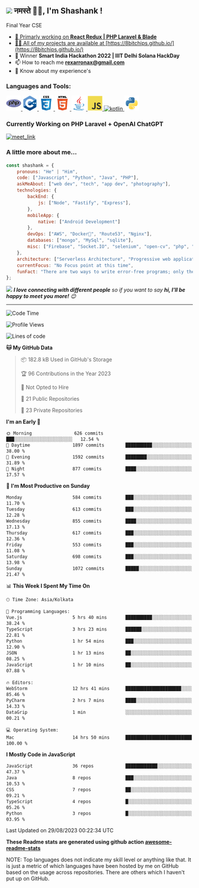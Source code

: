 <h2><img src="https://emojis.slackmojis.com/emojis/images/1531849430/4246/blob-sunglasses.gif?1531849430" width="30"/> नमस्ते 🙏🏻, I'm Shashank ! </h2>
<p>Final Year CSE  <a href="https://www.oneorigin.us/">
</p>



- 🌱 Primarly working on  **React Redux | PHP Laravel & Blade** 
- 👨‍💻 All of my projects are available at [https://8bitchips.github.io/](https://8bitchips.github.io/)
- 💬 Winner **Smart India Hackathon 2022 |  IIIT Delhi Solana HackDay**
- 📫 How to reach me **rexarronax@gmail.com**
- 📄 Know about my experience's 


<h3 align="left">Languages and Tools:</h3>
<p align="left">  <a href="https://drive.google.com/drive/folders/1Pl6zNfS9c8LyxPI_zd4JbKPIa0noZutA" target="_blank"> <img src="https://raw.githubusercontent.com/devicons/devicon/master/icons/php/php-original.svg" alt="c" width="40" height="40"/> </a> <a href="https://www.w3schools.com/php/" target="_blank"> <img src="https://raw.githubusercontent.com/devicons/devicon/master/icons/cplusplus/cplusplus-original.svg" alt="cplusplus" width="40" height="40"/> </a> <a href="https://www.w3schools.com/css/" target="_blank"> <img src="https://raw.githubusercontent.com/devicons/devicon/master/icons/css3/css3-original-wordmark.svg" alt="css3" width="40" height="40"/> </a> <a href="https://www.w3.org/html/" target="_blank"> <img src="https://raw.githubusercontent.com/devicons/devicon/master/icons/html5/html5-original-wordmark.svg" alt="html5" width="40" height="40"/> </a> <a href="https://www.java.com" target="_blank"> <img src="https://raw.githubusercontent.com/devicons/devicon/master/icons/java/java-original.svg" alt="java" width="40" height="40"/> </a> <a href="https://developer.mozilla.org/en-US/docs/Web/JavaScript" target="_blank"> <img src="https://raw.githubusercontent.com/devicons/devicon/master/icons/javascript/javascript-original.svg" alt="javascript" width="40" height="40"/> </a> <a href="https://kotlinlang.org" target="_blank"> <img src="https://www.vectorlogo.zone/logos/kotlinlang/kotlinlang-icon.svg" alt="kotlin" width="40" height="40"/> </a> <a href="https://www.python.org" target="_blank"> <img src="https://raw.githubusercontent.com/devicons/devicon/master/icons/python/python-original.svg" alt="python" width="40" height="40"/> </a> </p>





### Currently Working on PHP Laravel + OpenAI ChatGPT 
<a href="https://teamcode.tech/" target="_blank"><img width="498" alt="meet_link" src="https://user-images.githubusercontent.com/15426564/144297439-f530f383-e73e-41e0-9914-a9b7d3f432e5.png"></a>


###  A little more about me...  

```javascript
const shashank = {
    pronouns: "He" | "Him",
    code: ["Javascript", "Python", "Java", "PHP"],
    askMeAbout: ["web dev", "tech", "app dev", "photography"],
    technologies: {
        backEnd: {
            js: ["Node", "Fastify", "Express"],
        },
        mobileApp: {
            native: ["Android Development"]
        },
        devOps: ["AWS", "Docker🐳", "Route53", "Nginx"],
        databases: ["mongo", "MySql", "sqlite"],
        misc: ["Firebase", "Socket.IO", "selenium", "open-cv", "php", "SuiteApp"]
    },
    architecture: ["Serverless Architecture", "Progressive web applications", "Single page applications"],
    currentFocus: "No Focus point at this time",
    funFact: "There are two ways to write error-free programs; only the third one works"
};
```

<img src="https://media.giphy.com/media/LnQjpWaON8nhr21vNW/giphy.gif" width="60"> <em><b>I love connecting with different people</b> so if you want to say <b>hi, I'll be happy to meet you more!</b> 😊</em>

---
<!--START_SECTION:waka-->
![Code Time](http://img.shields.io/badge/Code%20Time-2%2C237%20hrs%2017%20mins-blue)

![Profile Views](http://img.shields.io/badge/Profile%20Views-1701-blue)

![Lines of code](https://img.shields.io/badge/From%20Hello%20World%20I%27ve%20Written-4.8%20million%20lines%20of%20code-blue)

**🐱 My GitHub Data** 

> 📦 182.8 kB Used in GitHub's Storage 
 > 
> 🏆 96 Contributions in the Year 2023
 > 
> 🚫 Not Opted to Hire
 > 
> 📜 21 Public Repositories 
 > 
> 🔑 23 Private Repositories 
 > 
**I'm an Early 🐤** 

```text
🌞 Morning                626 commits         ███░░░░░░░░░░░░░░░░░░░░░░   12.54 % 
🌆 Daytime                1897 commits        ██████████░░░░░░░░░░░░░░░   38.00 % 
🌃 Evening                1592 commits        ████████░░░░░░░░░░░░░░░░░   31.89 % 
🌙 Night                  877 commits         ████░░░░░░░░░░░░░░░░░░░░░   17.57 % 
```
📅 **I'm Most Productive on Sunday** 

```text
Monday                   584 commits         ███░░░░░░░░░░░░░░░░░░░░░░   11.70 % 
Tuesday                  613 commits         ███░░░░░░░░░░░░░░░░░░░░░░   12.28 % 
Wednesday                855 commits         ████░░░░░░░░░░░░░░░░░░░░░   17.13 % 
Thursday                 617 commits         ███░░░░░░░░░░░░░░░░░░░░░░   12.36 % 
Friday                   553 commits         ███░░░░░░░░░░░░░░░░░░░░░░   11.08 % 
Saturday                 698 commits         ███░░░░░░░░░░░░░░░░░░░░░░   13.98 % 
Sunday                   1072 commits        █████░░░░░░░░░░░░░░░░░░░░   21.47 % 
```


📊 **This Week I Spent My Time On** 

```text
🕑︎ Time Zone: Asia/Kolkata

💬 Programming Languages: 
Vue.js                   5 hrs 40 mins       ██████████░░░░░░░░░░░░░░░   38.24 % 
TypeScript               3 hrs 23 mins       ██████░░░░░░░░░░░░░░░░░░░   22.81 % 
Python                   1 hr 54 mins        ███░░░░░░░░░░░░░░░░░░░░░░   12.90 % 
JSON                     1 hr 13 mins        ██░░░░░░░░░░░░░░░░░░░░░░░   08.25 % 
JavaScript               1 hr 10 mins        ██░░░░░░░░░░░░░░░░░░░░░░░   07.88 % 

🔥 Editors: 
WebStorm                 12 hrs 41 mins      █████████████████████░░░░   85.46 % 
PyCharm                  2 hrs 7 mins        ████░░░░░░░░░░░░░░░░░░░░░   14.33 % 
DataGrip                 1 min               ░░░░░░░░░░░░░░░░░░░░░░░░░   00.21 % 

💻 Operating System: 
Mac                      14 hrs 50 mins      █████████████████████████   100.00 % 
```

**I Mostly Code in JavaScript** 

```text
JavaScript               36 repos            ████████████░░░░░░░░░░░░░   47.37 % 
Java                     8 repos             ███░░░░░░░░░░░░░░░░░░░░░░   10.53 % 
CSS                      7 repos             ██░░░░░░░░░░░░░░░░░░░░░░░   09.21 % 
TypeScript               4 repos             █░░░░░░░░░░░░░░░░░░░░░░░░   05.26 % 
Python                   3 repos             █░░░░░░░░░░░░░░░░░░░░░░░░   03.95 % 
```




 Last Updated on 29/08/2023 00:22:34 UTC
<!--END_SECTION:waka-->

**These Readme stats are generated using github action [awesome-readme-stats](https://github.com/anmol098/waka-readme-stats)**

NOTE: Top languages does not indicate my skill level or anything like that. It is just a metric of which languages have been hosted by me on GitHub based on the usage across repositories. There are others which I haven't put up on GitHub.
